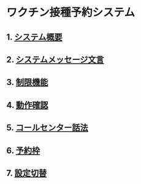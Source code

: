 # ワクチン接種予約システム  
## 1. [システム概要](https://github.com/78tch/VaccineYoyaku/blob/main/1About/1-1About.md)  
## 2. [システムメッセージ文言](https://github.com/78tch/VaccineYoyaku/blob/main/2SystemMessage/2-1LINE.md)
## 3. [制限機能](https://github.com/78tch/VaccineYoyaku/blob/main/3Limit/Limit.md)  
## 4. [動作確認](https://github.com/78tch/VaccineYoyaku/blob/main/4Check/4-1Check.md)  
## 5. [コールセンター話法](https://github.com/78tch/VaccineYoyaku/blob/main/5CallCenter/5-1CallCenter.md)
## 6. [予約枠](https://github.com/78tch/VaccineYoyaku/blob/main/6Timetable/6-1Timetable.md)
## 7. [設定切替](https://github.com/78tch/VaccineYoyaku/blob/main/7peration/7-1Operation.md)

